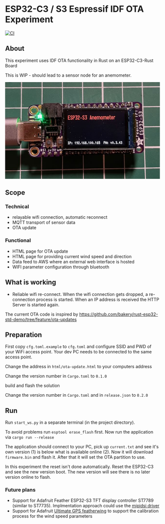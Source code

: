 # ESP32-C3 / S3 Espressif IDF OTA Experiment
[![CI](https://github.com/taunusflieger/anemometer/actions/workflows/ci.yml/badge.svg)](https://github.com/taunusflieger/anemometer/actions/workflows/ci.yml)

## About

This experiment uses IDF OTA functionality in Rust on an ESP32-C3-Rust Board

This is WIP - should lead to a sensor node for an anemometer.

![Adafruit Feather ESP32-S3 TFT](assets/IMG_2069.jpeg)

## Scope
### Technical
- relayable wifi connection, automatic reconnect
- MQTT transport of sensor data
- OTA update

### Functional
- HTML page for OTA update
- HTML page for providing current wind speed and direction
- Data feed to AWS where an external web interface is hosted
- WIFI parameter configuration through bluetooth

## What is working
- Reliable wifi re-connect. When the wifi connection gets dropped, a re-connection process is started. When an IP address is received the HTTP Server is started again.

The current OTA code is inspired by https://github.com/bakery/rust-esp32-std-demo/tree/feature/ota-updates




## Preparation

First copy `cfg.toml.example` to `cfg.toml` and configure SSID and PWD of your WiFi access point.
Your dev PC needs to be connected to the same access point.

Change the address in `html/ota-update.html` to your computers address

Change the version number in `Cargo.toml` to `0.1.0`

build and flash the solution

Change the version number in `Cargo.toml` and in `release.json` to `0.2.0`




## Run

Run `start_ws.py` in a separate terminal (in the project directory). 

To avoid problems run `esptool erase_flash` first. Now run the application via `cargo run --release`

The application should connect to your PC, pick up `current.txt` and see it's own version (1) is below what is available online (2).
Now it will download `firmware.bin` and flash it. After that it will set the OTA partition to use.

In this experiment the reset isn't done automatically. Reset the ESP32-C3 and see the new version boot.
The new version will see there is no later version online to flash.

### Future plans
* Support for Adafruit Feather ESP32-S3 TFT display controller ST7789 (similar to ST7735). Implmentation approach could use the [mipidsi driver](https://github.com/almindor/mipidsi) 
* Support for Adafruit [Ultimate GPS featherwing](https://learn.adafruit.com/adafruit-ultimate-gps-featherwing) to support the calibration process for the wind speed parameters
